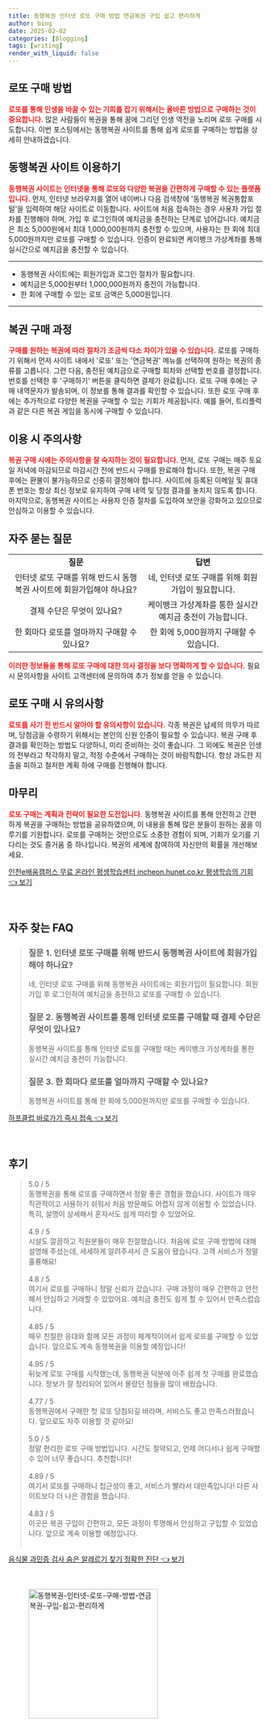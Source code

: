 ```yaml
---
title: 동행복권 인터넷 로또 구매 방법 연금복권 구입 쉽고 편리하게
author: bing
date: 2025-02-02
categories: [Blogging]
tags: [writing]
render_with_liquid: false
---
```



<h2 id='로또 구매 방법'>로또 구매 방법</h2>

<p><b><span style="color: #ee2323;">로또를 통해 인생을 바꿀 수 있는 기회를 잡기 위해서는 올바른 방법으로 구매하는 것이 중요합니다.</span></b> 많은 사람들이 복권을 통해 꿈에 그리던 인생 역전을 노리며 로또 구매를 시도합니다. 이번 포스팅에서는 동행복권 사이트를 통해 쉽게 로또를 구매하는 방법을 상세히 안내하겠습니다.</p>

<h2 id='동행복권 사이트 이용하기'>동행복권 사이트 이용하기</h2>

<p><b><span style="color: #ee2323;">동행복권 사이트는 인터넷을 통해 로또와 다양한 복권을 간편하게 구매할 수 있는 플랫폼입니다.</span></b> 먼저, 인터넷 브라우저를 열어 네이버나 다음 검색창에 '동행복권 복권통합포털'을 입력하여 해당 사이트로 이동합니다. 사이트에 처음 접속하는 경우 사용자 가입 절차를 진행해야 하며, 가입 후 로그인하여 예치금을 충전하는 단계로 넘어갑니다. 예치금은 최소 5,000원에서 최대 1,000,000원까지 충전할 수 있으며, 사용자는 한 회에 최대 5,000원까지만 로또를 구매할 수 있습니다. 인증이 완료되면 케이뱅크 가상계좌를 통해 실시간으로 예치금을 충전할 수 있습니다.</p>

<hr />

<ul>
    <li>동행복권 사이트에는 회원가입과 로그인 절차가 필요합니다.</li>
    <li>예치금은 5,000원부터 1,000,000원까지 충전이 가능합니다.</li>
    <li>한 회에 구매할 수 있는 로또 금액은 5,000원입니다.</li>
</ul>

<hr />

<h2 id='복권 구매 과정'>복권 구매 과정</h2>

<p><b><span style="color: #ee2323;">구매를 원하는 복권에 따라 절차가 조금씩 다소 차이가 있을 수 있습니다.</span></b> 로또를 구매하기 위해서 먼저 사이트 내에서 '로또' 또는 '연금복권' 메뉴를 선택하여 원하는 복권의 종류를 고릅니다. 그런 다음, 충전된 예치금으로 구매할 회차와 선택할 번호를 결정합니다. 번호를 선택한 후 '구매하기' 버튼을 클릭하면 결제가 완료됩니다. 로또 구매 후에는 구매 내역문자가 발송되며, 이 정보를 통해 결과를 확인할 수 있습니다. 또한 로또 구매 후에는 추가적으로 다양한 복권을 구매할 수 있는 기회가 제공됩니다. 예를 들어, 트리플럭과 같은 다른 복권 게임을 동시에 구매할 수 있습니다.</p>

<h2 id='이용 시 주의사항'>이용 시 주의사항</h2>

<p><b><span style="color: #ee2323;">복권 구매 시에는 주의사항을 잘 숙지하는 것이 필요합니다.</span></b> 먼저, 로또 구매는 매주 토요일 저녁에 마감되므로 마감시간 전에 반드시 구매를 완료해야 합니다. 또한, 복권 구매 후에는 환불이 불가능하므로 신중히 결정해야 합니다. 사이트에 등록된 이메일 및 휴대폰 번호는 항상 최신 정보로 유지하여 구매 내역 및 당첨 결과를 놓치지 않도록 합니다. 마지막으로, 동행복권 사이트는 사용자 인증 절차를 도입하여 보안을 강화하고 있으므로 안심하고 이용할 수 있습니다.</p>

<h2 id='자주 묻는 질문'>자주 묻는 질문</h2>

<table>
    <tr>
        <td style="text-align: center; height: 17px;"><b>질문</b></td>
        <td style="text-align: center; height: 17px;"><b>답변</b></td>
    </tr>
    <tr>
        <td style="text-align: center; height: 17px;">인터넷 로또 구매를 위해 반드시 동행복권 사이트에 회원가입해야 하나요?</td>
        <td style="text-align: center; height: 17px;">네, 인터넷 로또 구매를 위해 회원가입이 필요합니다.</td>
    </tr>
    <tr>
        <td style="text-align: center; height: 17px;">결제 수단은 무엇이 있나요?</td>
        <td style="text-align: center; height: 17px;">케이뱅크 가상계좌를 통한 실시간 예치금 충전이 가능합니다.</td>
    </tr>
    <tr>
        <td style="text-align: center; height: 17px;">한 회마다 로또를 얼마까지 구매할 수 있나요?</td>
        <td style="text-align: center; height: 17px;">한 회에 5,000원까지 구매할 수 있습니다.</td>
    </tr>
</table>

<p><b><span style="color: #ee2323;">이러한 정보들을 통해 로또 구매에 대한 의사 결정을 보다 명확하게 할 수 있습니다.</span></b> 필요 시 문의사항을 사이트 고객센터에 문의하여 추가 정보를 얻을 수 있습니다.</p>

<h2 id='로또 구매 시 유의사항'>로또 구매 시 유의사항</h2>

<p><b><span style="color: #ee2323;">로또를 사기 전 반드시 알아야 할 유의사항이 있습니다.</span></b> 각종 복권은 납세의 의무가 따르며, 당첨금을 수령하기 위해서는 본인의 신원 인증이 필요할 수 있습니다. 복권 구매 후 결과를 확인하는 방법도 다양하니, 미리 준비하는 것이 좋습니다. 그 외에도 복권은 인생의 전부라고 착각하지 말고, 적정 수준에서 구매하는 것이 바람직합니다. 항상 과도한 지출을 피하고 철저한 계획 하에 구매를 진행해야 합니다.</p>

<h2 id='마무리'>마무리</h2>

<p><b><span style="color: #ee2323;">로또 구매는 계획과 전략이 필요한 도전입니다.</span></b> 동행복권 사이트를 통해 안전하고 간편하게 복권을 구매하는 방법을 공유하였으며, 이 내용을 통해 많은 분들이 원하는 꿈을 이루기를 기원합니다. 로또를 구매하는 것만으로도 소중한 경험이 되며, 기회가 오기를 기다리는 것도 즐거움 중 하나입니다. 복권의 세계에 참여하여 자신만의 확률을 개선해보세요.</p>


<p><a class="click-button" title="인천e배움캠퍼스 무료 온라인 평생학습센터 incheon.hunet.co.kr 평생학습의 기회" href="https://afficreate.github.io/posts/%EC%9D%B8%EC%B2%9Ce%EB%B0%B0%EC%9B%80%EC%BA%A0%ED%8D%BC%EC%8A%A4-%EB%AC%B4%EB%A3%8C-%EC%98%A8%EB%9D%BC%EC%9D%B8-%ED%8F%89%EC%83%9D%ED%95%99%EC%8A%B5%EC%84%BC%ED%84%B0-incheon.hunet.co.kr-%ED%8F%89%EC%83%9D%ED%95%99%EC%8A%B5%EC%9D%98-%EA%B8%B0%ED%9A%8C/" rel="dofollow">인천e배움캠퍼스 무료 온라인 평생학습센터 incheon.hunet.co.kr 평생학습의 기회 👈 보기</a></p><br>
<h2 id='자주_찾는_FAQ'>자주 찾는 FAQ</h2>
<div itemscope="" itemtype="https://schema.org/FAQPage"> 
<blockquote> 
<div itemscope="" itemprop="mainEntity" itemtype="https://schema.org/Question"> 
<h3 itemprop="name">질문 1. 인터넷 로또 구매를 위해 반드시 동행복권 사이트에 회원가입해야 하나요?</h3> 
<div itemscope="" itemprop="acceptedAnswer" itemtype="https://schema.org/Answer"> 
<span itemprop="text"> 
<p>네, 인터넷 로또 구매를 위해 동행복권 사이트에는 회원가입이 필요합니다. 회원가입 후 로그인하여 예치금을 충전하고 로또를 구매할 수 있습니다.</p> 
</span> 
</div> 
</div> 

<div itemscope="" itemprop="mainEntity" itemtype="https://schema.org/Question"> 
<h3 itemprop="name">질문 2. 동행복권 사이트를 통해 인터넷 로또를 구매할 때 결제 수단은 무엇이 있나요?</h3> 
<div itemscope="" itemprop="acceptedAnswer" itemtype="https://schema.org/Answer"> 
<span itemprop="text"> 
<p>동행복권 사이트를 통해 인터넷 로또를 구매할 때는 케이뱅크 가상계좌를 통한 실시간 예치금 충전이 가능합니다.</p> 
</span> 
</div> 
</div> 

<div itemscope="" itemprop="mainEntity" itemtype="https://schema.org/Question"> 
<h3 itemprop="name">질문 3. 한 회마다 로또를 얼마까지 구매할 수 있나요?</h3> 
<div itemscope="" itemprop="acceptedAnswer" itemtype="https://schema.org/Answer"> 
<span itemprop="text"> 
<p>동행복권 사이트를 통해 한 회에 5,000원까지만 로또를 구매할 수 있습니다.</p> 
</span> 
</div> 
</div> 
</blockquote> 
</div>
<p><a class="click-button" title="하프클럽 바로가기 즉시 접속" href="https://afficreate.github.io/posts/%ED%95%98%ED%94%84%ED%81%B4%EB%9F%BD-%EB%B0%94%EB%A1%9C%EA%B0%80%EA%B8%B0-%EC%A6%89%EC%8B%9C-%EC%A0%91%EC%86%8D/" rel="dofollow">하프클럽 바로가기 즉시 접속 👈 보기</a></p><br>
<h2 id='후기'>후기</h2>
<div itemscope itemtype="https://schema.org/Product">
  <blockquote>
  <div itemprop="review" itemscope itemtype="https://schema.org/Review">
      <div itemprop="reviewRating" itemscope itemtype="https://schema.org/Rating"> <span itemprop="ratingValue">5.0</span> / <span itemprop="bestRating">5</span> </div>
      <span itemprop="reviewBody">동행복권을 통해 로또를 구매하면서 정말 좋은 경험을 했습니다. 사이트가 매우 직관적이고 사용하기 쉬워서 처음 방문해도 어렵지 않게 이용할 수 있었습니다. 특히, 설명이 상세해서 혼자서도 쉽게 따라할 수 있었어요.</span>
  </div>
  <br>
  <div itemprop="review" itemscope itemtype="https://schema.org/Review">
      <div itemprop="reviewRating" itemscope itemtype="https://schema.org/Rating"> <span itemprop="ratingValue">4.9</span> / <span itemprop="bestRating">5</span> </div>
      <span itemprop="reviewBody">시설도 깔끔하고 직원분들이 매우 친절했습니다. 처음에 로또 구매 방법에 대해 설명해 주셨는데, 세세하게 알려주셔서 큰 도움이 됐습니다. 고객 서비스가 정말 훌륭해요!</span>
  </div>
  <br>
  <div itemprop="review" itemscope itemtype="https://schema.org/Review">
      <div itemprop="reviewRating" itemscope itemtype="https://schema.org/Rating"> <span itemprop="ratingValue">4.8</span> / <span itemprop="bestRating">5</span> </div>
      <span itemprop="reviewBody">여기서 로또를 구매하니 정말 신뢰가 갔습니다. 구매 과정이 매우 간편하고 안전해서 안심하고 거래할 수 있었어요. 예치금 충전도 쉽게 할 수 있어서 만족스럽습니다.</span>
  </div>
  <br>
  <div itemprop="review" itemscope itemtype="https://schema.org/Review">
      <div itemprop="reviewRating" itemscope itemtype="https://schema.org/Rating"> <span itemprop="ratingValue">4.85</span> / <span itemprop="bestRating">5</span> </div>
      <span itemprop="reviewBody">매우 친절한 응대와 함께 모든 과정이 체계적이어서 쉽게 로또를 구매할 수 있었습니다. 앞으로도 계속 동행복권을 이용할 예정입니다!</span>
  </div>
  <br>
  <div itemprop="review" itemscope itemtype="https://schema.org/Review">
      <div itemprop="reviewRating" itemscope itemtype="https://schema.org/Rating"> <span itemprop="ratingValue">4.95</span> / <span itemprop="bestRating">5</span> </div>
      <span itemprop="reviewBody">뒤늦게 로또 구매를 시작했는데, 동행복권 덕분에 아주 쉽게 첫 구매를 완료했습니다. 정보가 잘 정리되어 있어서 몰랐던 점들을 많이 배웠습니다.</span>
  </div>
  <br>
  <div itemprop="review" itemscope itemtype="https://schema.org/Review">
      <div itemprop="reviewRating" itemscope itemtype="https://schema.org/Rating"> <span itemprop="ratingValue">4.77</span> / <span itemprop="bestRating">5</span> </div>
      <span itemprop="reviewBody">동행복권에서 구매한 첫 로또 당첨되길 바라며, 서비스도 좋고 만족스러웠습니다. 앞으로도 자주 이용할 것 같아요!</span>
  </div>
  <br>
  <div itemprop="review" itemscope itemtype="https://schema.org/Review">
      <div itemprop="reviewRating" itemscope itemtype="https://schema.org/Rating"> <span itemprop="ratingValue">5.0</span> / <span itemprop="bestRating">5</span> </div>
      <span itemprop="reviewBody">정말 편리한 로또 구매 방법입니다. 시간도 절약되고, 언제 어디서나 쉽게 구매할 수 있어 너무 좋습니다. 추천합니다!</span>
  </div>
  <br>
  <div itemprop="review" itemscope itemtype="https://schema.org/Review">
      <div itemprop="reviewRating" itemscope itemtype="https://schema.org/Rating"> <span itemprop="ratingValue">4.89</span> / <span itemprop="bestRating">5</span> </div>
      <span itemprop="reviewBody">여기서 로또를 구매하니 접근성이 좋고, 서비스가 빨라서 대만족입니다! 다른 사이트보다 더 나은 경험을 했습니다.</span>
  </div>
  <br>
  <div itemprop="review" itemscope itemtype="https://schema.org/Review">
      <div itemprop="reviewRating" itemscope itemtype="https://schema.org/Rating"> <span itemprop="ratingValue">4.83</span> / <span itemprop="bestRating">5</span> </div>
      <span itemprop="reviewBody">이곳은 복권 구입이 간편하고, 모든 과정이 투명해서 안심하고 구입할 수 있었습니다. 앞으로 계속 이용할 예정입니다.</span>
  </div>
  <br>
  </blockquote>
</div>
<p><a class="click-button" title="음식물 과민증 검사 숨은 알레르기 찾기 정확한 진단" href="https://afficreate.github.io/posts/%EC%9D%8C%EC%8B%9D%EB%AC%BC-%EA%B3%BC%EB%AF%BC%EC%A6%9D-%EA%B2%80%EC%82%AC-%EC%88%A8%EC%9D%80-%EC%95%8C%EB%A0%88%EB%A5%B4%EA%B8%B0-%EC%B0%BE%EA%B8%B0-%EC%A0%95%ED%99%95%ED%95%9C-%EC%A7%84%EB%8B%A8/" rel="dofollow">음식물 과민증 검사 숨은 알레르기 찾기 정확한 진단 👈 보기</a></p><br>
<figure class="image"><img src="https://afficreate.github.io/assets/img/thumbnail/동행복권-인터넷-로또-구매-방법-연금복권-구입-쉽고-편리하게.webp" alt="동행복권-인터넷-로또-구매-방법-연금복권-구입-쉽고-편리하게" width="256" height="256"></figure>